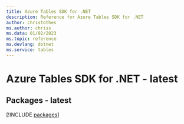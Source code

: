 ```yaml
---
title: Azure Tables SDK for .NET
description: Reference for Azure Tables SDK for .NET
author: christothes
ms.author: chriss
ms.data: 01/02/2023
ms.topic: reference
ms.devlang: dotnet
ms.service: tables
---
```

# Azure Tables SDK for .NET - latest
## Packages - latest
[!INCLUDE [packages](tables-index.md)]
